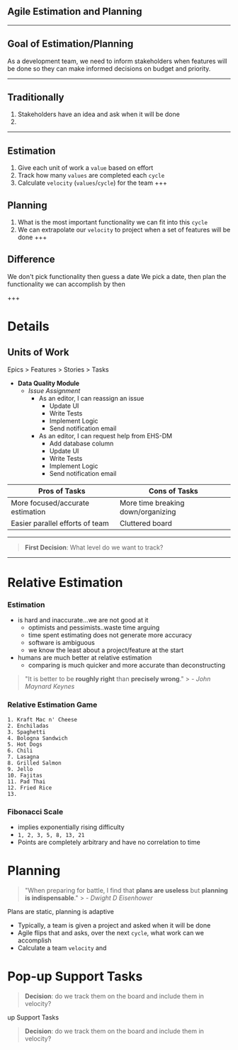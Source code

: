 ## Agile Estimation and Planning

---
## Goal of Estimation/Planning
As a development team, we need to inform stakeholders when features will be done so they can make informed decisions on budget and priority.

---
## Traditionally
1. Stakeholders have an idea and ask when it will be done
2. 
---
## Estimation
1. Give each unit of work a `value` based on effort
2. Track how many `values` are completed each `cycle`
3. Calculate `velocity` (`values`/`cycle`) for the team
+++
## Planning
1. What is the most important functionality we can fit into this `cycle`
2. We can extrapolate our `velocity` to project when a set of features will be done
+++
## Difference
We don't pick functionality then guess a date
We pick a date, then plan the functionality we can accomplish by then


+++
# Details


## Units of Work
Epics > Features > Stories > Tasks


- **Data Quality Module**
	* *Issue Assignment*
		+ As an editor, I can reassign an issue
			+ Update UI
			+ Write Tests
			+ Implement Logic
			+ Send notification email
		+ As an editor, I can request help from EHS-DM
			+ Add database column
			+ Update UI
			+ Write Tests
			+ Implement Logic
			+ Send notification email






|Pros of Tasks|Cons of Tasks|
|----|----|
|More focused/accurate estimation|More time breaking down/organizing|
|Easier parallel efforts of team|Cluttered board|
---
> **First Decision**: What level do we want to track?
---


# Relative Estimation


### Estimation
- is hard and inaccurate...we are not good at it
	- optimists and pessimists..waste time arguing
	- time spent estimating does not generate more accuracy
	- software is ambiguous
	- we know the least about a project/feature at the start
- humans are much better at relative estimation
	- comparing is much quicker and more accurate than deconstructing


> "It is better to be **roughly right** than **precisely wrong**."
	> *- John Maynard Keynes*


### Relative Estimation Game
```
1. Kraft Mac n' Cheese
2. Enchiladas
3. Spaghetti
4. Bologna Sandwich
5. Hot Dogs
6. Chili
7. Lasagna
8. Grilled Salmon
9. Jello
10. Fajitas
11. Pad Thai
12. Fried Rice
13.   
```


### Fibonacci Scale
- implies exponentially rising difficulty
- `1, 2, 3, 5, 8, 13, 21`
- Points are completely arbitrary and have no correlation to time


# Planning
> "When preparing for battle, I find that **plans are useless** but **planning is indispensable**."
	> *- Dwight D Eisenhower*


Plans are static, planning is adaptive
	
- Typically, a team is given a project and asked when it will be done
- Agile flips that and asks, over the next `cycle`, what work can we accomplish
- Calculate a team `velocity` and 


# Pop-up Support Tasks
> **Decision**: do we track them on the board and include them in velocity?


up Support Tasks
> **Decision**: do we track them on the board and include them in velocity?




<!--stackedit_data:
eyJoaXN0b3J5IjpbNDk2NTQzMzYsLTI2Mjg1NjQzNiwxMDE4MD
kyMzc2XX0=
-->